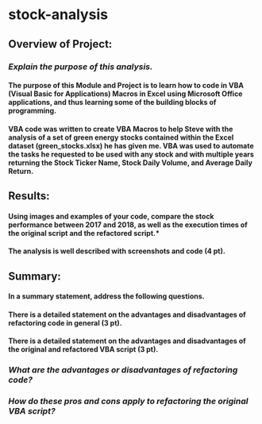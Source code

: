 # stock-analysis

## Overview of Project: 
### *Explain the purpose of this analysis.*
#### The purpose of this Module and Project is to learn how to code in VBA (Visual Basic for Applications) Macros in Excel using Microsoft Office applications, and thus learning some of the building blocks of programming. 
####
#### VBA code was written to create VBA Macros to help Steve with the analysis of a set of green energy stocks contained within the Excel dataset (green_stocks.xlsx) he has given me. VBA was used to automate the tasks he requested to be used with any stock and with multiple years returning the Stock Ticker Name, Stock Daily Volume, and Average Daily Return. 

##
## Results: 
#### Using images and examples of your code, compare the stock performance between 2017 and 2018, as well as the execution times of the original script and the refactored script.*
#### The analysis is well described with screenshots and code (4 pt).
####
##
## Summary: 
#### In a summary statement, address the following questions.
#### There is a detailed statement on the advantages and disadvantages of refactoring code in general (3 pt).
#### There is a detailed statement on the advantages and disadvantages of the original and refactored VBA script (3 pt).
####
### *What are the advantages or disadvantages of refactoring code?*
####
### *How do these pros and cons apply to refactoring the original VBA script?*
####
